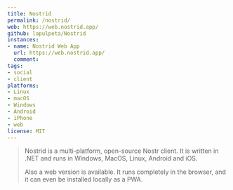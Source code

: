 ```yaml
---
title: Nostrid
permalink: /nostrid/
web: https://web.nostrid.app/
github: lapulpeta/Nostrid
instances:
- name: Nostrid Web App 
  url: https://web.nostrid.app/
  comment: 
tags:
- social
- client
platforms:
- Linux
- macOS
- Windows
- Android
- iPhone
- web
license: MIT
---
```


> Nostrid is a multi-platform, open-source Nostr client. It is written in .NET and runs in Windows, MacOS, Linux, Android and iOS.
>
> Also a web version is available. It runs completely in the browser, and it can even be installed locally as a PWA.

